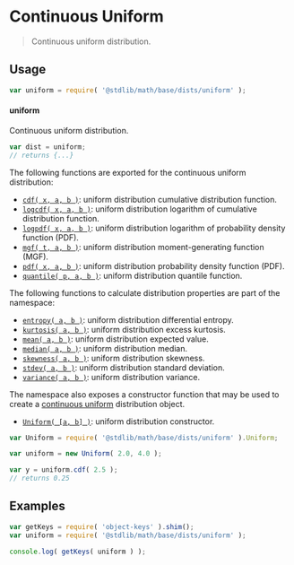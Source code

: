 <!--

@license Apache-2.0

Copyright (c) 2018 The Stdlib Authors.

Licensed under the Apache License, Version 2.0 (the "License");
you may not use this file except in compliance with the License.
You may obtain a copy of the License at

   http://www.apache.org/licenses/LICENSE-2.0

Unless required by applicable law or agreed to in writing, software
distributed under the License is distributed on an "AS IS" BASIS,
WITHOUT WARRANTIES OR CONDITIONS OF ANY KIND, either express or implied.
See the License for the specific language governing permissions and
limitations under the License.

-->

# Continuous Uniform

> Continuous uniform distribution.

<section class="usage">

## Usage

```javascript
var uniform = require( '@stdlib/math/base/dists/uniform' );
```

#### uniform

Continuous uniform distribution.

```javascript
var dist = uniform;
// returns {...}
```

The following functions are exported for the continuous uniform distribution:

<!-- <toc pattern="*+(cdf|pdf|mgf|quantile)*"> -->

<div class="namespace-toc">

-   <span class="signature">[`cdf( x, a, b )`][@stdlib/math/base/dists/uniform/cdf]</span><span class="delimiter">: </span><span class="description">uniform distribution cumulative distribution function.</span>
-   <span class="signature">[`logcdf( x, a, b )`][@stdlib/math/base/dists/uniform/logcdf]</span><span class="delimiter">: </span><span class="description">uniform distribution logarithm of cumulative distribution function.</span>
-   <span class="signature">[`logpdf( x, a, b )`][@stdlib/math/base/dists/uniform/logpdf]</span><span class="delimiter">: </span><span class="description">uniform distribution logarithm of probability density function (PDF).</span>
-   <span class="signature">[`mgf( t, a, b )`][@stdlib/math/base/dists/uniform/mgf]</span><span class="delimiter">: </span><span class="description">uniform distribution moment-generating function (MGF).</span>
-   <span class="signature">[`pdf( x, a, b )`][@stdlib/math/base/dists/uniform/pdf]</span><span class="delimiter">: </span><span class="description">uniform distribution probability density function (PDF).</span>
-   <span class="signature">[`quantile( p, a, b )`][@stdlib/math/base/dists/uniform/quantile]</span><span class="delimiter">: </span><span class="description">uniform distribution quantile function.</span>

</div>

<!-- </toc> -->

The following functions to calculate distribution properties are part of the namespace:

<!-- <toc pattern="*+(entropy|kurtosis|mean|median|mode|skewness|stdev|variance)*"> -->

<div class="namespace-toc">

-   <span class="signature">[`entropy( a, b )`][@stdlib/math/base/dists/uniform/entropy]</span><span class="delimiter">: </span><span class="description">uniform distribution differential entropy.</span>
-   <span class="signature">[`kurtosis( a, b )`][@stdlib/math/base/dists/uniform/kurtosis]</span><span class="delimiter">: </span><span class="description">uniform distribution excess kurtosis.</span>
-   <span class="signature">[`mean( a, b )`][@stdlib/math/base/dists/uniform/mean]</span><span class="delimiter">: </span><span class="description">uniform distribution expected value.</span>
-   <span class="signature">[`median( a, b )`][@stdlib/math/base/dists/uniform/median]</span><span class="delimiter">: </span><span class="description">uniform distribution median.</span>
-   <span class="signature">[`skewness( a, b )`][@stdlib/math/base/dists/uniform/skewness]</span><span class="delimiter">: </span><span class="description">uniform distribution skewness.</span>
-   <span class="signature">[`stdev( a, b )`][@stdlib/math/base/dists/uniform/stdev]</span><span class="delimiter">: </span><span class="description">uniform distribution standard deviation.</span>
-   <span class="signature">[`variance( a, b )`][@stdlib/math/base/dists/uniform/variance]</span><span class="delimiter">: </span><span class="description">uniform distribution variance.</span>

</div>

<!-- </toc> -->

The namespace also exposes a constructor function that may be used to create a [continuous uniform][uniform-distribution] distribution object.

<!-- <toc pattern="*ctor*"> -->

<div class="namespace-toc">

-   <span class="signature">[`Uniform( [a, b] )`][@stdlib/math/base/dists/uniform/ctor]</span><span class="delimiter">: </span><span class="description">uniform distribution constructor.</span>

</div>

<!-- </toc> -->

```javascript
var Uniform = require( '@stdlib/math/base/dists/uniform' ).Uniform;

var uniform = new Uniform( 2.0, 4.0 );

var y = uniform.cdf( 2.5 );
// returns 0.25
```

</section>

<!-- /.usage -->

<section class="examples">

## Examples

<!-- TODO: better examples -->

<!-- eslint no-undef: "error" -->

```javascript
var getKeys = require( 'object-keys' ).shim();
var uniform = require( '@stdlib/math/base/dists/uniform' );

console.log( getKeys( uniform ) );
```

</section>

<!-- /.examples -->

<section class="links">

[uniform-distribution]: https://en.wikipedia.org/wiki/Uniform_distribution_%28continuous%29

<!-- <toc-links> -->

[@stdlib/math/base/dists/uniform/ctor]: https://github.com/stdlib-js/stdlib/tree/develop/lib/node_modules/%40stdlib/math/base/dists/uniform/ctor

[@stdlib/math/base/dists/uniform/entropy]: https://github.com/stdlib-js/stdlib/tree/develop/lib/node_modules/%40stdlib/math/base/dists/uniform/entropy

[@stdlib/math/base/dists/uniform/kurtosis]: https://github.com/stdlib-js/stdlib/tree/develop/lib/node_modules/%40stdlib/math/base/dists/uniform/kurtosis

[@stdlib/math/base/dists/uniform/mean]: https://github.com/stdlib-js/stdlib/tree/develop/lib/node_modules/%40stdlib/math/base/dists/uniform/mean

[@stdlib/math/base/dists/uniform/median]: https://github.com/stdlib-js/stdlib/tree/develop/lib/node_modules/%40stdlib/math/base/dists/uniform/median

[@stdlib/math/base/dists/uniform/skewness]: https://github.com/stdlib-js/stdlib/tree/develop/lib/node_modules/%40stdlib/math/base/dists/uniform/skewness

[@stdlib/math/base/dists/uniform/stdev]: https://github.com/stdlib-js/stdlib/tree/develop/lib/node_modules/%40stdlib/math/base/dists/uniform/stdev

[@stdlib/math/base/dists/uniform/variance]: https://github.com/stdlib-js/stdlib/tree/develop/lib/node_modules/%40stdlib/math/base/dists/uniform/variance

[@stdlib/math/base/dists/uniform/cdf]: https://github.com/stdlib-js/stdlib/tree/develop/lib/node_modules/%40stdlib/math/base/dists/uniform/cdf

[@stdlib/math/base/dists/uniform/logcdf]: https://github.com/stdlib-js/stdlib/tree/develop/lib/node_modules/%40stdlib/math/base/dists/uniform/logcdf

[@stdlib/math/base/dists/uniform/logpdf]: https://github.com/stdlib-js/stdlib/tree/develop/lib/node_modules/%40stdlib/math/base/dists/uniform/logpdf

[@stdlib/math/base/dists/uniform/mgf]: https://github.com/stdlib-js/stdlib/tree/develop/lib/node_modules/%40stdlib/math/base/dists/uniform/mgf

[@stdlib/math/base/dists/uniform/pdf]: https://github.com/stdlib-js/stdlib/tree/develop/lib/node_modules/%40stdlib/math/base/dists/uniform/pdf

[@stdlib/math/base/dists/uniform/quantile]: https://github.com/stdlib-js/stdlib/tree/develop/lib/node_modules/%40stdlib/math/base/dists/uniform/quantile

<!-- </toc-links> -->

</section>

<!-- /.links -->
